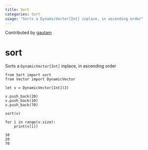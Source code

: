 ```yaml
---
title: Sort
categories: Sort
usage: "Sorts a DynamicVector[Int] inplace, in ascending order"
---
```

Contributed by [gautam](https://github.com/gautam-e)

# sort

Sorts a `DynamicVector[Int]` inplace, in ascending order


```mojo
from Sort import sort
from Vector import DynamicVector

let v = DynamicVector[Int](3)

v.push_back(20)
v.push_back(10)
v.push_back(70)

sort(v)

for i in range(v.size):
    print(v[i])
```

    10
    20
    70

